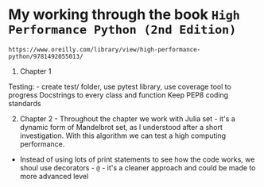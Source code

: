 # My working through the book `High Performance Python (2nd Edition)`

`https://www.oreilly.com/library/view/high-performance-python/9781492055013/`

1. Chapter 1

Testing: - create test/ folder, use pytest library, use coverage tool to progress
Docstrings to every class and function
Keep PEP8 coding standards

2. Chapter 2 - 
Throughout the chapter we work with Julia set - it's a dynamic form of Mandelbrot set, as I understood after a short investigation.
With this algorithm we can test a high computing performance.

- Instead of using lots of print statements to see how the code works, we shoul use decorators - `@` - it's a cleaner approach and could be made to more advanced level